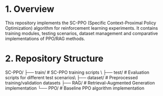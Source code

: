 # 1. Overview
This repository implements the SC-PPO (Specific Context-Proximal Policy Optimization) algorithm for reinforcement learning experiments. It contains training modules, testing scenarios, dataset management and comparative implementations of PPO/RAG methods.

# 2. Repository Structure
SC-PPO/ ├── train/ # SC-PPO training scripts \\
        ├── test/ # Evaluation scripts for different test scenarios\\ 
        ├── dataset/ # Preprocessed training/validation datasets 
        ├── RAG/ # Retrieval-Augmented Generation implementation 
        └── PPO/ # Baseline PPO algorithm implementation
